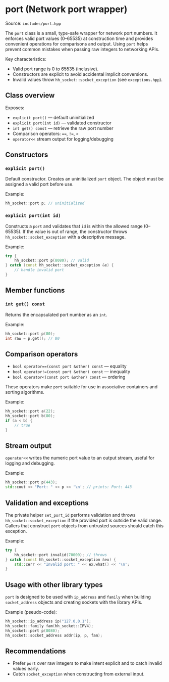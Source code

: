 # port (Network port wrapper)

Source: `includes/port.hpp`

The `port` class is a small, type-safe wrapper for network port numbers. It enforces valid port values (0–65535) at construction time and provides convenient operations for comparisons and output. Using `port` helps prevent common mistakes when passing raw integers to networking APIs.

Key characteristics:

- Valid port range is 0 to 65535 (inclusive).
- Constructors are explicit to avoid accidental implicit conversions.
- Invalid values throw `hh_socket::socket_exception` (see `exceptions.hpp`).

## Class overview

Exposes:

- `explicit port()` — default uninitialized
- `explicit port(int id)` — validated constructor
- `int get() const` — retrieve the raw port number
- Comparison operators: `==`, `!=`, `<`
- `operator<<` stream output for logging/debugging

## Constructors

### `explicit port()`

Default constructor. Creates an uninitialized `port` object. The object must be assigned a valid port before use.

Example:

```cpp
hh_socket::port p; // uninitialized
```

### `explicit port(int id)`

Constructs a `port` and validates that `id` is within the allowed range (0–65535). If the value is out of range, the constructor throws `hh_socket::socket_exception` with a descriptive message.

Example:

```cpp
try {
    hh_socket::port p(8080); // valid
} catch (const hh_socket::socket_exception &e) {
    // handle invalid port
}
```

## Member functions

### `int get() const`

Returns the encapsulated port number as an `int`.

Example:

```cpp
hh_socket::port p(80);
int raw = p.get(); // 80
```

## Comparison operators

- `bool operator==(const port &other) const` — equality
- `bool operator!=(const port &other) const` — inequality
- `bool operator<(const port &other) const` — ordering

These operators make `port` suitable for use in associative containers and sorting algorithms.

Example:

```cpp
hh_socket::port a(22);
hh_socket::port b(80);
if (a < b) {
    // true
}
```

## Stream output

`operator<<` writes the numeric port value to an output stream, useful for logging and debugging.

Example:

```cpp
hh_socket::port p(443);
std::cout << "Port: " << p << '\n'; // prints: Port: 443
```

## Validation and exceptions

The private helper `set_port_id` performs validation and throws `hh_socket::socket_exception` if the provided port is outside the valid range. Callers that construct `port` objects from untrusted sources should catch this exception.

Example:

```cpp
try {
    hh_socket::port invalid(70000); // throws
} catch (const hh_socket::socket_exception &ex) {
    std::cerr << "Invalid port: " << ex.what() << '\n';
}
```

## Usage with other library types

`port` is designed to be used with `ip_address` and `family` when building `socket_address` objects and creating sockets with the library APIs.

Example (pseudo-code):

```cpp
hh_socket::ip_address ip("127.0.0.1");
hh_socket::family fam(hh_socket::IPV4);
hh_socket::port p(8080);
hh_socket::socket_address addr(ip, p, fam);
```

## Recommendations

- Prefer `port` over raw integers to make intent explicit and to catch invalid values early.
- Catch `socket_exception` when constructing from external input.
